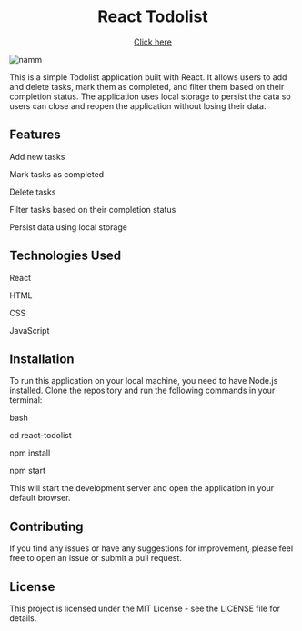 <h1 align="center"> React Todolist </h1>
<p align="center"><a align="center" href="https://groupseven.netlify.app/"> Click here </a> </p>
<img src="https://user-images.githubusercontent.com/100203073/220737808-4c7f2413-0d43-4c3e-a889-ec6643040441.png" alt="namm" /> 


<p align="left">This is a simple Todolist application built with React. It allows users to add and delete tasks, mark them as completed, and filter them based on their completion status. The application uses local storage to persist the data so users can close and reopen the application without losing their data.</p>
<h2 align="left">Features </h2>

   <p align="left"> Add new tasks </p>
   <p align="left"> Mark tasks as completed </p>
   <p align="left"> Delete tasks </p>
   <p align="left"> Filter tasks based on their completion status </p>
   <p align="left"> Persist data using local storage </p>

<h2 align="left"> Technologies Used </h2>

  <p align="left">  React </p>
  <p align="left">  HTML </p>
  <p align="left">   CSS </p>
   <p align="left">  JavaScript </p>

<h2 align="left">Installation </h2>

<p align="left">To run this application on your local machine, you need to have Node.js installed. Clone the repository and run the following commands in your terminal: </p>

<p align="left">bash </p>

 <p align="left"> cd react-todolist </p>
<p align="left"> npm install </p>
<p align="left"> npm start </p>

<p align="left"> This will start the development server and open the application in your default browser. </p>
<h2 align="left"> Contributing </h2>

<p align="left">  If you find any issues or have any suggestions for improvement, please feel free to open an issue or submit a pull request. </p>
<h2 align="left">License </h2>

 <p align="left"> This project is licensed under the MIT License - see the LICENSE file for details. </p>
 
